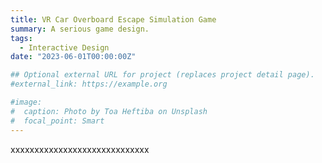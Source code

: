 ```yaml
---
title: VR Car Overboard Escape Simulation Game
summary: A serious game design.
tags:
  - Interactive Design
date: "2023-06-01T00:00:00Z"

## Optional external URL for project (replaces project detail page).
#external_link: https://example.org

#image:
#  caption: Photo by Toa Heftiba on Unsplash
#  focal_point: Smart
---
```


xxxxxxxxxxxxxxxxxxxxxxxxxxxxx